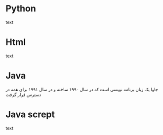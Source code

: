 # Python

text

# Html

text

# Java

جاوا یک زبان برنامه نویسی است که در سال ۱۹۹۰ ساخته و در سال ۱۹۹۱ برای همه در دسترس قرار گرفت

# Java scrept

text
